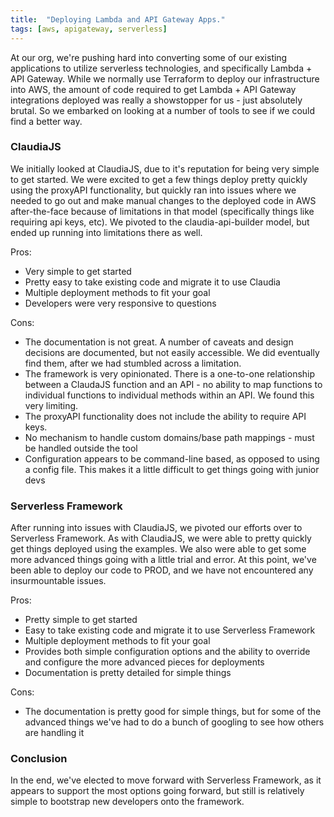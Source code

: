 ```yaml
---
title:  "Deploying Lambda and API Gateway Apps."
tags: [aws, apigateway, serverless]
---
```


At our org, we're pushing hard into converting some of our existing applications to utilize serverless technologies, and specifically Lambda + API Gateway. While we normally use Terraform to deploy our infrastructure into AWS, the amount of code required to get Lambda + API Gateway integrations deployed was really a showstopper for us - just absolutely brutal. So we embarked on looking at a number of tools to see if we could find a better way.

### ClaudiaJS

We initially looked at ClaudiaJS, due to it's reputation for being very simple to get started. We were excited to get a few things deploy pretty quickly using the proxyAPI functionality, but quickly ran into issues where we needed to go out and make manual changes to the deployed code in AWS after-the-face because of limitations in that model (specifically things like requiring api keys, etc). We pivoted to the claudia-api-builder model, but ended up running into limitations there as well.

Pros:
- Very simple to get started
- Pretty easy to take existing code and migrate it to use Claudia
- Multiple deployment methods to fit your goal
- Developers were very responsive to questions

Cons:
- The documentation is not great. A number of caveats and design decisions are documented, but not easily accessible. We did eventually find them, after we had stumbled across a limitation.
- The framework is very opinionated. There is a one-to-one relationship between a ClaudaJS function and an API - no ability to map functions to individual functions to individual methods within an API. We found this very limiting.
- The proxyAPI functionality does not include the ability to require API keys.
- No mechanism to handle custom domains/base path mappings - must be handled outside the tool
- Configuration appears to be command-line based, as opposed to using a config file. This makes it a little difficult to get things going with junior devs

### Serverless Framework

After running into issues with ClaudiaJS, we pivoted our efforts over to Serverless Framework. As with ClaudiaJS, we were able to pretty quickly get things deployed using the examples. We also were able to get some more advanced things going with a little trial and error. At this point, we've been able to deploy our code to PROD, and we have not encountered any insurmountable issues.

Pros:
- Pretty simple to get started
- Easy to take existing code and migrate it to use Serverless Framework
- Multiple deployment methods to fit your goal
- Provides both simple configuration options and the ability to override and configure the more advanced pieces for deployments
- Documentation is pretty detailed for simple things

Cons:
- The documentation is pretty good for simple things, but for some of the advanced things we've had to do a bunch of googling to see how others are handling it

### Conclusion

In the end, we've elected to move forward with Serverless Framework, as it appears to support the most options going forward, but still is relatively simple to bootstrap new developers onto the framework.
